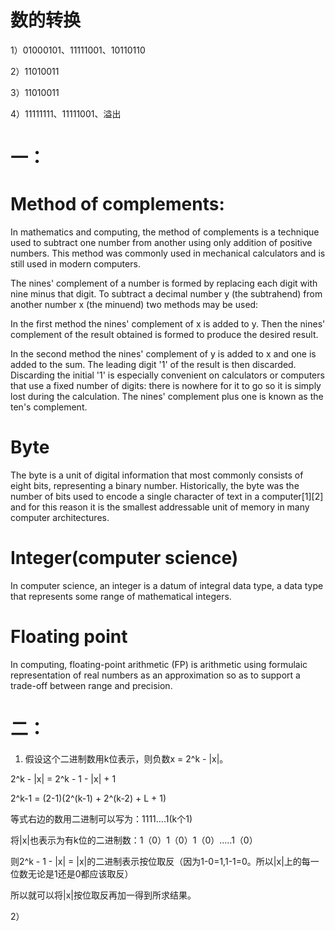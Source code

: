 # 数的转换   

1）01000101、11111001、10110110    

2）11010011      

3）11010011     

4）11111111、11111001、溢出    

# 一：

# Method of complements:   
 
 In mathematics and computing, the method of complements is a technique used to subtract one number from another using only addition of positive numbers. This method was commonly used in mechanical calculators and is still used in modern computers.       

The nines' complement of a number is formed by replacing each digit with nine minus that digit. To subtract a decimal number y (the subtrahend) from another number x (the minuend) two methods may be used:      

In the first method the nines' complement of x is added to y. Then the nines' complement of the result obtained is formed to produce the desired result.       

In the second method the nines' complement of y is added to x and one is added to the sum. The leading digit '1' of the result is then discarded. Discarding the initial '1' is especially convenient on calculators or computers that use a fixed number of digits: there is nowhere for it to go so it is simply lost during the calculation. The nines' complement plus one is known as the ten's complement.     

# Byte   

The byte is a unit of digital information that most commonly consists of eight bits, representing a binary number. Historically, the byte was the number of bits used to encode a single character of text in a computer[1][2] and for this reason it is the smallest addressable unit of memory in many computer architectures.

# Integer(computer science)   

In computer science, an integer is a datum of integral data type, a data type that represents some range of mathematical integers.   

# Floating point 

In computing, floating-point arithmetic (FP) is arithmetic using formulaic representation of real numbers as an approximation so as to support a trade-off between range and precision.     

# 二： 

1) 假设这个二进制数用k位表示，则负数x = 2^k - |x|。    

2^k - |x| = 2^k - 1 - |x| + 1     

2^k-1 = (2-1)(2^(k-1) + 2^(k-2) + L + 1)     

等式右边的数用二进制可以写为：1111....1(k个1)     

将|x|也表示为有k位的二进制数：1（0）1（0）1（0）.....1（0）       

则2^k - 1 - |x| = |x|的二进制表示按位取反（因为1-0=1,1-1=0。所以|x|上的每一位数无论是1还是0都应该取反）     

所以就可以将|x|按位取反再加一得到所求结果。    

2） 



